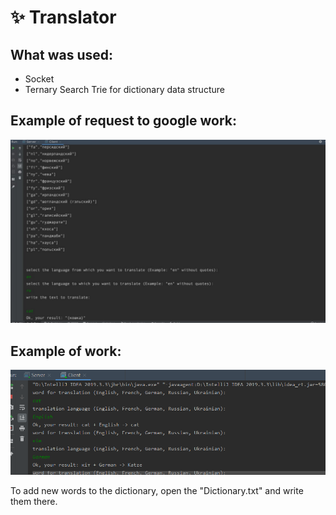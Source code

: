 # :sparkles: Translator 
## What was used:
*    Socket
*    Ternary Search Trie for dictionary data structure
## Example of request to google work:
![exampleOgWork2](https://github.com/SophiaYarmolenko/Translator_Socket/blob/main/ExampleOfWork2.png)
## Example of work:
![exampleOfWork](https://github.com/SophiaYarmolenko/Translator_Socket/blob/main/ExampleOfWork.png)

To add new words to the dictionary, open the "Dictionary.txt" and write them there.
